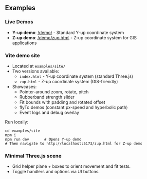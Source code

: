 ## Examples

### Live Demos
- **Y-up demo**: [/demo/](/demo/) - Standard Y-up coordinate system
- **Z-up demo**: [/demo/zup.html](/demo/zup.html) - Z-up coordinate system for GIS applications

### Vite demo site
- Located at `examples/site/`
- Two versions available:
  - `index.html` - Y-up coordinate system (standard Three.js)
  - `zup.html` - Z-up coordinate system (GIS-friendly)
- Showcases:
  - Pointer-around zoom, rotate, pitch
  - Rubberband strength slider
  - Fit bounds with padding and rotated offset
  - flyTo demos (constant px-speed and hyperbolic path)
  - Event logs and debug overlay

Run locally:
```
cd examples/site
npm i
npm run dev       # Opens Y-up demo
# Then navigate to http://localhost:5173/zup.html for Z-up demo
```

### Minimal Three.js scene
- Grid helper plane + boxes to orient movement and fit tests.
- Toggle handlers and options via UI buttons.

